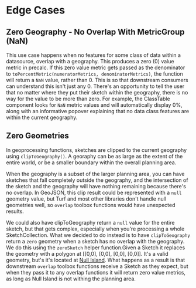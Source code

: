 # Edge Cases

## Zero Geography - No Overlap With MetricGroup (NaN)

This use case happens when no features for some class of data within a datasource, overlap with a geography.  This produces a zero (0) value metric in precalc.  If this zero value metric gets passed as the denominator to `toPercentMetric(numeratorMetrics, denominatorMetrics)`, the function will return a `NaN` value, rather than 0.  This is so that downstream consumers can understand this isn't just any 0.  There's an opportunity to tell the user that no matter where they put their sketch within the geography, there is no way for the value to be more than zero.  For example, the ClassTable component looks for `NaN` metric values and will automatically display 0%, along with an informative popover explaining that no data class features are within the current geography.

## Zero Geometries

In geoprocessing functions, sketches are clipped to the current geography using `clipToGeography()`.  A georaphy can be as large as the extent of the entire world, or be a smaller boundary within the overall planning area.

When the geography is a subset of the larger planning area, you can have sketches that fall completely outside the geography, and the intersection of the sketch and the geography will have nothing remaining because there's no overlap.  In GeoJSON, this clip result could be represented with a `null` geometry value, but Turf and most other libraries don't handle null geometries well, so `overlap` toolbox functions would have unexpected results.

We could also have clipToGeography return a `null` value for the entire sketch, but that gets complex, especially when you're processing a whole SketchCollection.  What we decided to do instead is to have `clipToGeography` return a `zero` geometry when a sketch has no overlap with the geography.  We do this using the `zeroSketch` helper function.Given a Sketch it replaces the geometry with a polygon at [[0,0], [0,0], [0,0], [0,0]].  It's a valid geometry, but's it's located at [Null Island](https://en.wikipedia.org/wiki/Null_Island).  What happens as a result is that downstream `overlap` toolbox functions receive a Sketch as they expect, but when they pass it to any overlap functions it will return zero value metrics, as long as Null Island is not withing the planning area.